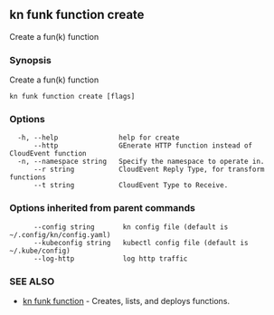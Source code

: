 ## kn funk function create

Create a fun(k) function

### Synopsis

Create a fun(k) function

```
kn funk function create [flags]
```

### Options

```
  -h, --help               help for create
      --http               GEnerate HTTP function instead of CloudEvent function
  -n, --namespace string   Specify the namespace to operate in.
      --r string           CloudEvent Reply Type, for transform functions
      --t string           CloudEvent Type to Receive.
```

### Options inherited from parent commands

```
      --config string       kn config file (default is ~/.config/kn/config.yaml)
      --kubeconfig string   kubectl config file (default is ~/.kube/config)
      --log-http            log http traffic
```

### SEE ALSO

* [kn funk function](kn_funk_function.md)	 - Creates, lists, and deploys functions.

